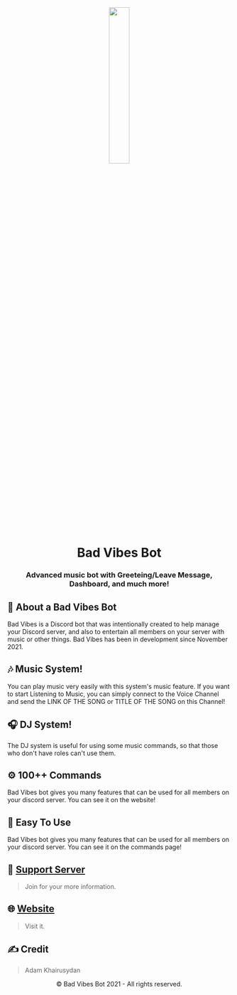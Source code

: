 <div align="center"><img src="https://cdn.discordapp.com/attachments/784917578974756904/938445237502763079/New_BV_png.png?width=522&height=480" width="30%"></div>
<h1 align="center"><b>Bad Vibes Bot</b></h1>
<h3 align="center">Advanced music bot with Greeteing/Leave Message, Dashboard, and much more!</h3>


## 📌 About a Bad Vibes Bot
Bad Vibes is a Discord bot that was intentionally created to help manage your Discord server, and also to entertain all members on your server with music or other things.
Bad Vibes has been in development since November 2021.

## 🎶 Music System!
You can play music very easily with this system's music feature.
If you want to start Listening to Music, you can simply connect to the Voice Channel and send the LINK OF THE SONG or TITLE OF THE SONG on this Channel!

## 🎧 DJ System!
The DJ system is useful for using some music commands, so that those who don't have roles can't use them.

## ⚙️ 100++ Commands
Bad Vibes bot gives you many features that can be used for all members on your discord server. You can see it on the website!

## 🏓 Easy To Use
Bad Vibes bot gives you many features that can be used for all members on your discord server. You can see it on the commands page!

## 📝 [Support Server](https://discord.gg/wrTHfMqzaQ)

> Join for your more information.

## 🌐 [Website](https://bad-vibes.adamkhairusydan.repl.co/)

> Visit it.

## ✍️ Credit

> Adam Khairusydan

<p align="center">©️ Bad Vibes Bot 2021 - All rights reserved.</p>
